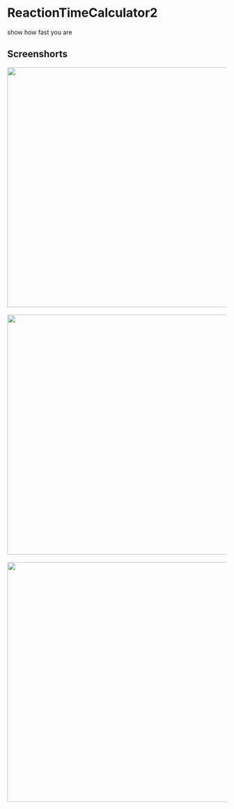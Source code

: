 # ReactionTimeCalculator2
show how fast you are
## Screenshorts
<img src="https://user-images.githubusercontent.com/54065701/102047630-99bc2380-3e03-11eb-9855-c6c681f96076.jpg" height="550" align="left" > &nbsp;&nbsp;&nbsp;&nbsp;&nbsp;&nbsp;&nbsp;&nbsp;&nbsp;&nbsp;&nbsp;<img src="https://user-images.githubusercontent.com/54065701/102047634-9aed5080-3e03-11eb-9bed-9fc45aa58dd6.jpg" height="550" align="center">&nbsp;<img src="https://user-images.githubusercontent.com/54065701/102047637-9b85e700-3e03-11eb-8f98-a4a75f897660.jpg" height="550" align="right">



